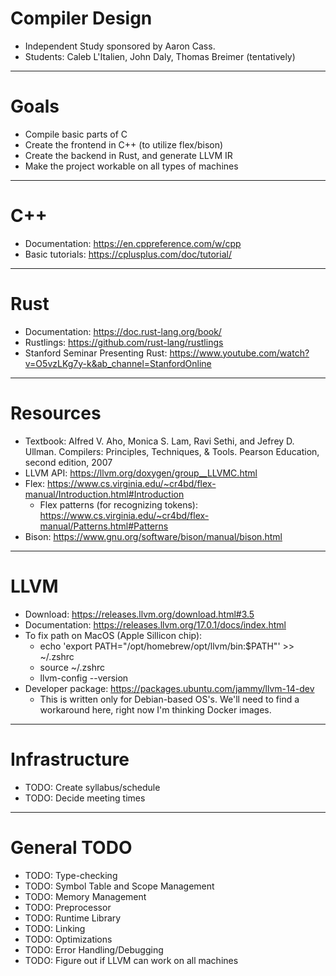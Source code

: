 # Compiler Design
- Independent Study sponsored by Aaron Cass.
- Students: Caleb L'Italien, John Daly, Thomas Breimer (tentatively)
------------------------------------
# Goals
- Compile basic parts of C
- Create the frontend in C++ (to utilize flex/bison)
- Create the backend in Rust, and generate LLVM IR
- Make the project workable on all types of machines
------------------------------------
# C++
- Documentation: https://en.cppreference.com/w/cpp
- Basic tutorials: https://cplusplus.com/doc/tutorial/
------------------------------------
# Rust
- Documentation: https://doc.rust-lang.org/book/
- Rustlings: https://github.com/rust-lang/rustlings
- Stanford Seminar Presenting Rust: https://www.youtube.com/watch?v=O5vzLKg7y-k&ab_channel=StanfordOnline
------------------------------------
# Resources
 - Textbook: Alfred V. Aho, Monica S. Lam, Ravi Sethi, and Jefrey D. Ullman. Compilers: Principles, Techniques, & Tools. Pearson Education, second edition, 2007
 - LLVM API: https://llvm.org/doxygen/group__LLVMC.html
 - Flex: https://www.cs.virginia.edu/~cr4bd/flex-manual/Introduction.html#Introduction
    - Flex patterns (for recognizing tokens): https://www.cs.virginia.edu/~cr4bd/flex-manual/Patterns.html#Patterns
 - Bison: https://www.gnu.org/software/bison/manual/bison.html
------------------------------------
# LLVM
- Download: https://releases.llvm.org/download.html#3.5
- Documentation: https://releases.llvm.org/17.0.1/docs/index.html
- To fix path on MacOS (Apple Sillicon chip):
   - echo 'export PATH="/opt/homebrew/opt/llvm/bin:$PATH"' >> ~/.zshrc
   - source ~/.zshrc
   - llvm-config --version
- Developer package: https://packages.ubuntu.com/jammy/llvm-14-dev
   - This is written only for Debian-based OS's. We'll need to find a workaround here, right now I'm thinking Docker images.
------------------------------------
# Infrastructure
- TODO: Create syllabus/schedule
- TODO: Decide meeting times
------------------------------------
# General TODO
- TODO: Type-checking
- TODO: Symbol Table and Scope Management
- TODO: Memory Management
- TODO: Preprocessor
- TODO: Runtime Library
- TODO: Linking
- TODO: Optimizations
- TODO: Error Handling/Debugging
- TODO: Figure out if LLVM can work on all machines
